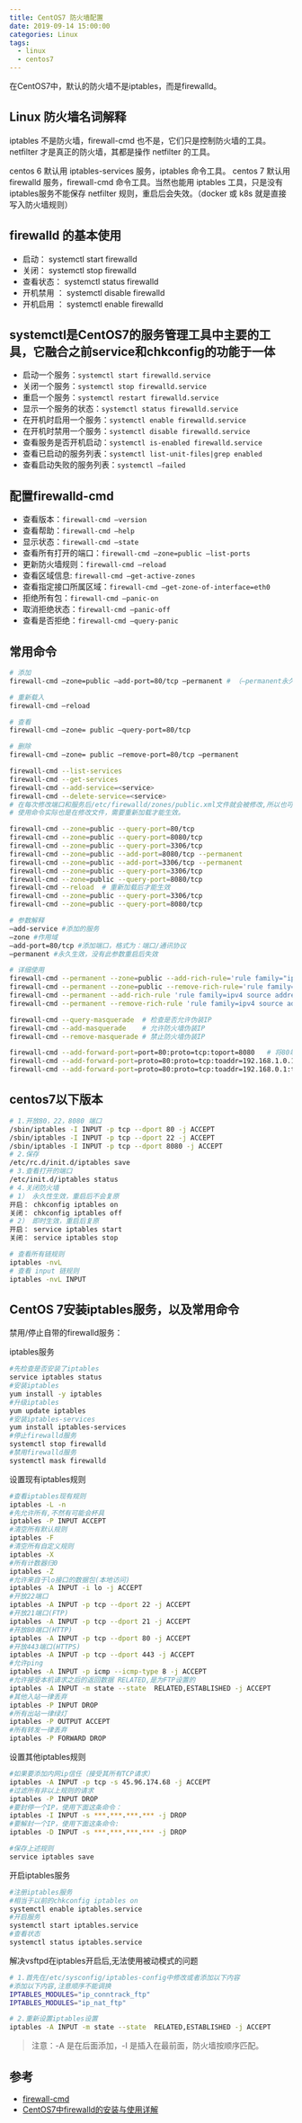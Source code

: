 ```yaml
---
title: CentOS7 防火墙配置
date: 2019-09-14 15:00:00
categories: Linux
tags:
  - linux
  - centos7
---
```


在CentOS7中，默认的防火墙不是iptables，而是firewalld。

<!--more-->

## Linux 防火墙名词解释

iptables 不是防火墙，firewall-cmd 也不是，它们只是控制防火墙的工具。netfilter 才是真正的防火墙，其都是操作 netfilter 的工具。

centos 6 默认用 iptables-services 服务，iptables 命令工具。
centos 7 默认用 firewalld 服务，firewall-cmd 命令工具。当然也能用 iptables 工具，只是没有iptables服务不能保存 netfilter 规则，重启后会失效。（docker 或 k8s 就是直接写入防火墙规则）

## firewalld 的基本使用

- 启动： systemctl start firewalld
- 关闭： systemctl stop firewalld
- 查看状态： systemctl status firewalld
- 开机禁用 ： systemctl disable firewalld
- 开机启用 ： systemctl enable firewalld

## systemctl是CentOS7的服务管理工具中主要的工具，它融合之前service和chkconfig的功能于一体

- 启动一个服务：`systemctl start firewalld.service`
- 关闭一个服务：`systemctl stop firewalld.service`
- 重启一个服务：`systemctl restart firewalld.service`
- 显示一个服务的状态：`systemctl status firewalld.service`
- 在开机时启用一个服务：`systemctl enable firewalld.service`
- 在开机时禁用一个服务：`systemctl disable firewalld.service`
- 查看服务是否开机启动：`systemctl is-enabled firewalld.service`
- 查看已启动的服务列表：`systemctl list-unit-files|grep enabled`
- 查看启动失败的服务列表：`systemctl –failed`

## 配置firewalld-cmd

- 查看版本：`firewall-cmd –version`
- 查看帮助：`firewall-cmd –help`
- 显示状态：`firewall-cmd –state`
- 查看所有打开的端口：`firewall-cmd –zone=public –list-ports`
- 更新防火墙规则：`firewall-cmd –reload`
- 查看区域信息: `firewall-cmd –get-active-zones`
- 查看指定接口所属区域：`firewall-cmd –get-zone-of-interface=eth0`
- 拒绝所有包：`firewall-cmd –panic-on`
- 取消拒绝状态：`firewall-cmd –panic-off`
- 查看是否拒绝：`firewall-cmd –query-panic`

## 常用命令

```bash
# 添加
firewall-cmd –zone=public –add-port=80/tcp –permanent # （–permanent永久生效，没有此参数重启后失效）

# 重新载入
firewall-cmd –reload

# 查看
firewall-cmd –zone= public –query-port=80/tcp

# 删除
firewall-cmd –zone= public –remove-port=80/tcp –permanent

firewall-cmd --list-services
firewall-cmd --get-services
firewall-cmd --add-service=<service>
firewall-cmd --delete-service=<service>
# 在每次修改端口和服务后/etc/firewalld/zones/public.xml文件就会被修改,所以也可以在文件中之间修改,然后重新加载
# 使用命令实际也是在修改文件，需要重新加载才能生效。

firewall-cmd --zone=public --query-port=80/tcp
firewall-cmd --zone=public --query-port=8080/tcp
firewall-cmd --zone=public --query-port=3306/tcp
firewall-cmd --zone=public --add-port=8080/tcp --permanent
firewall-cmd --zone=public --add-port=3306/tcp --permanent
firewall-cmd --zone=public --query-port=3306/tcp
firewall-cmd --zone=public --query-port=8080/tcp
firewall-cmd --reload  # 重新加载后才能生效
firewall-cmd --zone=public --query-port=3306/tcp
firewall-cmd --zone=public --query-port=8080/tcp

# 参数解释
–add-service #添加的服务
–zone #作用域
–add-port=80/tcp #添加端口，格式为：端口/通讯协议
–permanent #永久生效，没有此参数重启后失效

# 详细使用
firewall-cmd --permanent --zone=public --add-rich-rule='rule family="ipv4" source address="192.168.0.4/24" service name="http" accept'    //设置某个ip访问某个服务
firewall-cmd --permanent --zone=public --remove-rich-rule='rule family="ipv4" source address="192.168.0.4/24" service name="http" accept' //删除配置
firewall-cmd --permanent --add-rich-rule 'rule family=ipv4 source address=192.168.0.1/2 port port=80 protocol=tcp accept'     //设置某个ip访问某个端口
firewall-cmd --permanent --remove-rich-rule 'rule family=ipv4 source address=192.168.0.1/2 port port=80 protocol=tcp accept'     //删除配置

firewall-cmd --query-masquerade  # 检查是否允许伪装IP
firewall-cmd --add-masquerade    # 允许防火墙伪装IP
firewall-cmd --remove-masquerade # 禁止防火墙伪装IP

firewall-cmd --add-forward-port=port=80:proto=tcp:toport=8080   # 将80端口的流量转发至8080
firewall-cmd --add-forward-port=proto=80:proto=tcp:toaddr=192.168.1.0.1 # 将80端口的流量转发至192.168.0.1
firewall-cmd --add-forward-port=proto=80:proto=tcp:toaddr=192.168.0.1:toport=8080 # 将80端口的流量转发至192.168.0.1的8080端口
```

## centos7以下版本

```bash
# 1.开放80，22，8080 端口
/sbin/iptables -I INPUT -p tcp --dport 80 -j ACCEPT
/sbin/iptables -I INPUT -p tcp --dport 22 -j ACCEPT
/sbin/iptables -I INPUT -p tcp --dport 8080 -j ACCEPT
# 2.保存
/etc/rc.d/init.d/iptables save
# 3.查看打开的端口
/etc/init.d/iptables status
# 4.关闭防火墙
# 1） 永久性生效，重启后不会复原
开启： chkconfig iptables on
关闭： chkconfig iptables off
# 2） 即时生效，重启后复原
开启： service iptables start
关闭： service iptables stop

# 查看所有链规则
iptables -nvL
# 查看 input 链规则
iptables -nvL INPUT
```

## CentOS 7安装iptables服务，以及常用命令

禁用/停止自带的firewalld服务：

iptables服务

```bash
#先检查是否安装了iptables
service iptables status
#安装iptables
yum install -y iptables
#升级iptables
yum update iptables
#安装iptables-services
yum install iptables-services
#停止firewalld服务
systemctl stop firewalld
#禁用firewalld服务
systemctl mask firewalld
```

设置现有iptables规则

```bash
#查看iptables现有规则
iptables -L -n
#先允许所有,不然有可能会杯具
iptables -P INPUT ACCEPT
#清空所有默认规则
iptables -F
#清空所有自定义规则
iptables -X
#所有计数器归0
iptables -Z
#允许来自于lo接口的数据包(本地访问)
iptables -A INPUT -i lo -j ACCEPT
#开放22端口
iptables -A INPUT -p tcp --dport 22 -j ACCEPT
#开放21端口(FTP)
iptables -A INPUT -p tcp --dport 21 -j ACCEPT
#开放80端口(HTTP)
iptables -A INPUT -p tcp --dport 80 -j ACCEPT
#开放443端口(HTTPS)
iptables -A INPUT -p tcp --dport 443 -j ACCEPT
#允许ping
iptables -A INPUT -p icmp --icmp-type 8 -j ACCEPT
#允许接受本机请求之后的返回数据 RELATED,是为FTP设置的
iptables -A INPUT -m state --state  RELATED,ESTABLISHED -j ACCEPT
#其他入站一律丢弃
iptables -P INPUT DROP
#所有出站一律绿灯
iptables -P OUTPUT ACCEPT
#所有转发一律丢弃
iptables -P FORWARD DROP
```

设置其他iptables规则

```bash
#如果要添加内网ip信任（接受其所有TCP请求）
iptables -A INPUT -p tcp -s 45.96.174.68 -j ACCEPT
#过滤所有非以上规则的请求
iptables -P INPUT DROP
#要封停一个IP，使用下面这条命令：
iptables -I INPUT -s ***.***.***.*** -j DROP
#要解封一个IP，使用下面这条命令:
iptables -D INPUT -s ***.***.***.*** -j DROP

#保存上述规则
service iptables save
```

开启iptables服务

```bash
#注册iptables服务
#相当于以前的chkconfig iptables on
systemctl enable iptables.service
#开启服务
systemctl start iptables.service
#查看状态
systemctl status iptables.service
```

解决vsftpd在iptables开启后,无法使用被动模式的问题

```bash
# 1.首先在/etc/sysconfig/iptables-config中修改或者添加以下内容
#添加以下内容,注意顺序不能调换
IPTABLES_MODULES="ip_conntrack_ftp"
IPTABLES_MODULES="ip_nat_ftp"

# 2.重新设置iptables设置
iptables -A INPUT -m state --state  RELATED,ESTABLISHED -j ACCEPT
```

> 注意：-A 是在后面添加，-I 是插入在最前面，防火墙按顺序匹配。

## 参考

- [firewall-cmd](https://wangchujiang.com/linux-command/c/firewall-cmd.html)
- [CentOS7中firewalld的安装与使用详解](https://blog.csdn.net/solaraceboy/article/details/78342360)
